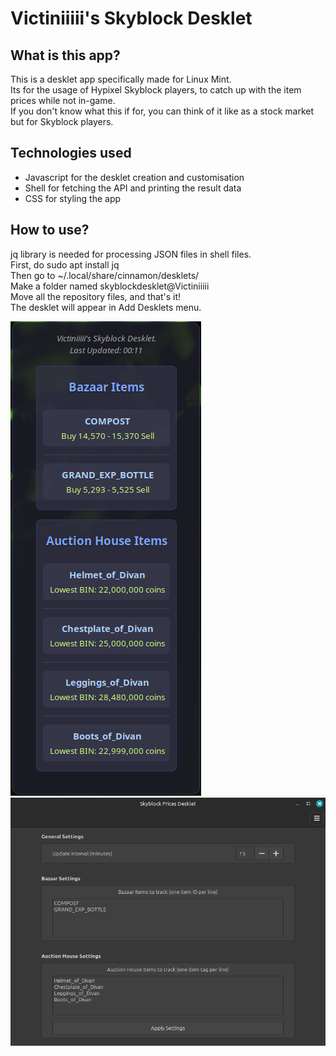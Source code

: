 # Victiniiiii's Skyblock Desklet
## What is this app?

This is a desklet app specifically made for Linux Mint.  
Its for the usage of Hypixel Skyblock players, to catch up with the item prices while not in-game.  
If you don't know what this if for, you can think of it like as a stock market but for Skyblock players.  

## Technologies used

- Javascript for the desklet creation and customisation  
- Shell for fetching the API and printing the result data  
- CSS for styling the app  

## How to use?

jq library is needed for processing JSON files in shell files.  
First, do sudo apt install jq  
Then go to ~/.local/share/cinnamon/desklets/  
Make a folder named skyblockdesklet@Victiniiiii  
Move all the repository files, and that's it!  
The desklet will appear in Add Desklets menu.  

![app screenshot](app-screenshot.png)
![settings menu](settings-menu.png)